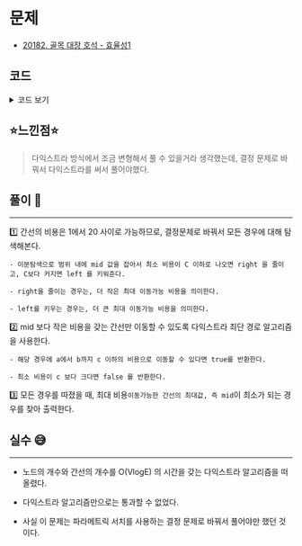 # 문제
- [20182. 골목 대장 호석 - 효율성1](https://www.acmicpc.net/problem/20182)

## 코드

<details><summary> 코드 보기 </summary>

``` java
import java.io.BufferedReader;
import java.io.IOException;
import java.io.InputStreamReader;
import java.util.ArrayList;
import java.util.Arrays;
import java.util.List;
import java.util.PriorityQueue;
import java.util.StringTokenizer;

class Edge{
    int v, cost, preCost;

    public Edge(int v, int cost, int pre) {
        this.v = v;
        this.cost = cost;
        this.preCost = pre;
    }
}
public class Q20182 {
    static int n, m, a, b, c;
    static List<Edge> adj[];
    static List<Integer> fees = new ArrayList<>();
    public static void main(String[] args) throws IOException {
        init();
        solution();
    }
    private static void solution() {
        int left = 0, right = 20, mid = 0, ans = 987654321;
        while(left <= right){
            mid = (left + right) / 2;
            if(check(mid)){
                right = mid - 1;
                ans = mid;
            }
            else left = mid + 1;
        }
        if (ans != 987654321)
            System.out.println(ans);
        else {
            System.out.println(-1);
        }
    }

    private static boolean check(int max) {
        int dist[] = new int[n + 1];
        Arrays.fill(dist, 987654321);
        dist[a] = 0;

        PriorityQueue<Edge> pq = new PriorityQueue<>((a, b) -> (a.cost - b.cost));
        pq.add(new Edge(a, 0, 0));
        while(!pq.isEmpty()){
            Edge p = pq.poll();
            if(dist[p.v] < p.cost)
                continue;
            for (Edge e : adj[p.v]) {
                int next = e.v, nextCost = e.cost;
                if(dist[next] > dist[p.v] + nextCost && max >= nextCost){
                    dist[next] = dist[p.v] + nextCost;
                    pq.add(new Edge(next, dist[next], nextCost));
                }
            }
        }
        // max 보다 작은 비용의 간선만으로 c원 이하의 최단경로를 구할 수 있는지 결정
        return dist[b] <= c;
    }

    private static void init() throws IOException {
        BufferedReader br = new BufferedReader(new InputStreamReader(System.in));
        StringTokenizer st = new StringTokenizer(br.readLine());
        n = stoi(st.nextToken());
        m = stoi(st.nextToken());
        a = stoi(st.nextToken());
        b = stoi(st.nextToken());
        c = stoi(st.nextToken());
        adj = new List[n + 1];
        for (int i = 0; i <= n; i++)
            adj[i] = new ArrayList<>();


        for (int i = 0; i < m; i++) {
            st= new StringTokenizer(br.readLine());
            int s = stoi(st.nextToken()), e = stoi(st.nextToken()), cost = stoi(st.nextToken());
            adj[s].add(new Edge(e, cost, 0));
            adj[e].add(new Edge(s, cost, 0));
            fees.add(cost);
        }
    }
    private static int stoi(String str) {
        return Integer.parseInt(str);
    }
}
```
</details>

## ⭐️느낀점⭐️
> 다익스트라 방식에서 조금 변형해서 풀 수 있을거라 생각했는데, 결정 문제로 바꿔서 다익스트라를 써서 풀어야했다.

## 풀이 📣
<hr/>

1️⃣ 간선의 비용은 1에서 20 사이로 가능하므로, 결정문제로 바꿔서 모든 경우에 대해 탐색해본다.

    - 이분탐색으로 범위 내에 mid 값을 잡아서 최소 비용이 C 이하로 나오면 right 을 줄이고, C보다 커지면 left 를 키워준다.

    - right을 줄이는 경우는, 더 작은 최대 이동가능 비용을 의미한다.

    - left를 키우는 경우는, 더 큰 최대 이동가능 비용을 의미한다.


2️⃣ mid 보다 작은 비용을 갖는 간선만 이동할 수 있도록 다익스트라 최단 경로 알고리즘을 사용한다.

    - 해당 경우에 a에서 b까지 c 이하의 비용으로 이동할 수 있다면 true를 반환한다.

    - 최소 비용이 c 보다 크다면 false 를 반환한다.


3️⃣ 모든 경우를 따졌을 때, 최대 비용`이동가능한 간선의 최대값, 즉 mid`이 최소가 되는 경우를 찾아 출력한다.

## 실수 😅
<hr/>

- 노드의 개수와 간선의 개수를 O(VlogE) 의 시간을 갖는 다익스트라 알고리즘을 떠올렸다.

- 다익스트라 알고리즘만으로는 통과할 수 없었다.

- 사실 이 문제는 파라메트릭 서치를 사용하는 결정 문제로 바꿔서 풀어야만 했던 것이다.